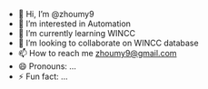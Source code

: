 - 👋 Hi, I’m @zhoumy9
- 👀 I’m interested in Automation
- 🌱 I’m currently learning WINCC
- 💞️ I’m looking to collaborate on WINCC database
- 📫 How to reach me zhoumy9@gmail.com
- 😄 Pronouns: ...
- ⚡ Fun fact: ...

<!---
zhoumy9/zhoumy9 is a ✨ special ✨ repository because its `README.md` (this file) appears on your GitHub profile.
You can click the Preview link to take a look at your changes.
--->
